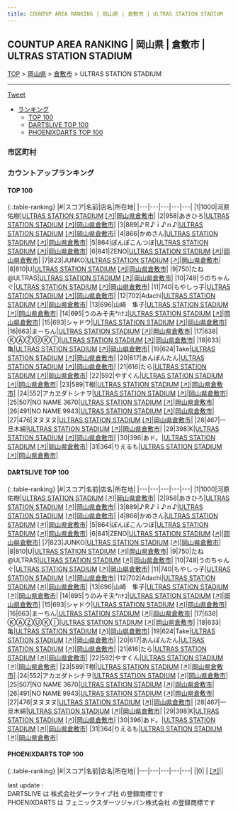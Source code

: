 ```yaml
---
title: COUNTUP AREA RANKING | 岡山県 | 倉敷市 | ULTRAS STATION STADIUM
---
```

## COUNTUP AREA RANKING | 岡山県 | 倉敷市 | ULTRAS STATION STADIUM

[TOP](/darts/rank/) > [岡山県](/darts/rank/岡山県/) > [倉敷市](/darts/rank/岡山県/倉敷市/) > ULTRAS STATION STADIUM

___

<a href="https://twitter.com/share?ref_src=twsrc%5Etfw" data-text="COUNTUP AREA RANKING | 岡山県倉敷市ULTRAS STATION STADIUM" class="twitter-share-button" data-hashtags="DARTSLIVE,PHOENIXDARTS,darts,ダーツ" data-show-count="false">Tweet</a>

* [ランキング](#カウントアップランキング)
    * [TOP 100](#top-100)
    * [DARTSLIVE TOP 100](#dartslive-top-100)
    * [PHOENIXDARTS TOP 100](#phoenixdarts-top-100)

### 市区町村

<ul>

</ul>

### カウントアップランキング

#### TOP 100



{:.table-ranking}
|#|スコア|名前|店名|所在地|
|---|---|---|---|---|
|1|1000|<span class="rank-name-dl">河原佑樹</span>|<a href="/darts/rank/shops/8de5962e16d362a5a3f63593b5358cc4.html">ULTRAS STATION STADIUM</a> <a href="https://search.dartslive.com/jp/shop/8de5962e16d362a5a3f63593b5358cc4">[↗]</a>|<a href="/darts/rank/岡山県/倉敷市">岡山県倉敷市</a>|
|2|958|<span class="rank-name-dl">あきひろ</span>|<a href="/darts/rank/shops/8de5962e16d362a5a3f63593b5358cc4.html">ULTRAS STATION STADIUM</a> <a href="https://search.dartslive.com/jp/shop/8de5962e16d362a5a3f63593b5358cc4">[↗]</a>|<a href="/darts/rank/岡山県/倉敷市">岡山県倉敷市</a>|
|3|889|<span class="rank-name-dl">♪Ｒ♪ｉ♪ｎ♪</span>|<a href="/darts/rank/shops/8de5962e16d362a5a3f63593b5358cc4.html">ULTRAS STATION STADIUM</a> <a href="https://search.dartslive.com/jp/shop/8de5962e16d362a5a3f63593b5358cc4">[↗]</a>|<a href="/darts/rank/岡山県/倉敷市">岡山県倉敷市</a>|
|4|866|<span class="rank-name-dl">かめさん</span>|<a href="/darts/rank/shops/8de5962e16d362a5a3f63593b5358cc4.html">ULTRAS STATION STADIUM</a> <a href="https://search.dartslive.com/jp/shop/8de5962e16d362a5a3f63593b5358cc4">[↗]</a>|<a href="/darts/rank/岡山県/倉敷市">岡山県倉敷市</a>|
|5|864|<span class="rank-name-dl">ぽんぽこんつぼ</span>|<a href="/darts/rank/shops/8de5962e16d362a5a3f63593b5358cc4.html">ULTRAS STATION STADIUM</a> <a href="https://search.dartslive.com/jp/shop/8de5962e16d362a5a3f63593b5358cc4">[↗]</a>|<a href="/darts/rank/岡山県/倉敷市">岡山県倉敷市</a>|
|6|841|<span class="rank-name-dl">ZENO</span>|<a href="/darts/rank/shops/8de5962e16d362a5a3f63593b5358cc4.html">ULTRAS STATION STADIUM</a> <a href="https://search.dartslive.com/jp/shop/8de5962e16d362a5a3f63593b5358cc4">[↗]</a>|<a href="/darts/rank/岡山県/倉敷市">岡山県倉敷市</a>|
|7|823|<span class="rank-name-dl">JUNKO</span>|<a href="/darts/rank/shops/8de5962e16d362a5a3f63593b5358cc4.html">ULTRAS STATION STADIUM</a> <a href="https://search.dartslive.com/jp/shop/8de5962e16d362a5a3f63593b5358cc4">[↗]</a>|<a href="/darts/rank/岡山県/倉敷市">岡山県倉敷市</a>|
|8|810|<span class="rank-name-dl">U</span>|<a href="/darts/rank/shops/8de5962e16d362a5a3f63593b5358cc4.html">ULTRAS STATION STADIUM</a> <a href="https://search.dartslive.com/jp/shop/8de5962e16d362a5a3f63593b5358cc4">[↗]</a>|<a href="/darts/rank/岡山県/倉敷市">岡山県倉敷市</a>|
|9|750|<span class="rank-name-dl">たね@ULTRAS</span>|<a href="/darts/rank/shops/8de5962e16d362a5a3f63593b5358cc4.html">ULTRAS STATION STADIUM</a> <a href="https://search.dartslive.com/jp/shop/8de5962e16d362a5a3f63593b5358cc4">[↗]</a>|<a href="/darts/rank/岡山県/倉敷市">岡山県倉敷市</a>|
|10|748|<span class="rank-name-dl">うのちゃんぐ</span>|<a href="/darts/rank/shops/8de5962e16d362a5a3f63593b5358cc4.html">ULTRAS STATION STADIUM</a> <a href="https://search.dartslive.com/jp/shop/8de5962e16d362a5a3f63593b5358cc4">[↗]</a>|<a href="/darts/rank/岡山県/倉敷市">岡山県倉敷市</a>|
|11|740|<span class="rank-name-dl">もやしっ子</span>|<a href="/darts/rank/shops/8de5962e16d362a5a3f63593b5358cc4.html">ULTRAS STATION STADIUM</a> <a href="https://search.dartslive.com/jp/shop/8de5962e16d362a5a3f63593b5358cc4">[↗]</a>|<a href="/darts/rank/岡山県/倉敷市">岡山県倉敷市</a>|
|12|702|<span class="rank-name-dl">Adachi</span>|<a href="/darts/rank/shops/8de5962e16d362a5a3f63593b5358cc4.html">ULTRAS STATION STADIUM</a> <a href="https://search.dartslive.com/jp/shop/8de5962e16d362a5a3f63593b5358cc4">[↗]</a>|<a href="/darts/rank/岡山県/倉敷市">岡山県倉敷市</a>|
|13|696|<span class="rank-name-dl">山崎　隼子</span>|<a href="/darts/rank/shops/8de5962e16d362a5a3f63593b5358cc4.html">ULTRAS STATION STADIUM</a> <a href="https://search.dartslive.com/jp/shop/8de5962e16d362a5a3f63593b5358cc4">[↗]</a>|<a href="/darts/rank/岡山県/倉敷市">岡山県倉敷市</a>|
|14|695|<span class="rank-name-dl">うのみそ夫*ﾊﾅｺ</span>|<a href="/darts/rank/shops/8de5962e16d362a5a3f63593b5358cc4.html">ULTRAS STATION STADIUM</a> <a href="https://search.dartslive.com/jp/shop/8de5962e16d362a5a3f63593b5358cc4">[↗]</a>|<a href="/darts/rank/岡山県/倉敷市">岡山県倉敷市</a>|
|15|693|<span class="rank-name-dl">シャドウ</span>|<a href="/darts/rank/shops/8de5962e16d362a5a3f63593b5358cc4.html">ULTRAS STATION STADIUM</a> <a href="https://search.dartslive.com/jp/shop/8de5962e16d362a5a3f63593b5358cc4">[↗]</a>|<a href="/darts/rank/岡山県/倉敷市">岡山県倉敷市</a>|
|16|663|<span class="rank-name-dl">まーちん</span>|<a href="/darts/rank/shops/8de5962e16d362a5a3f63593b5358cc4.html">ULTRAS STATION STADIUM</a> <a href="https://search.dartslive.com/jp/shop/8de5962e16d362a5a3f63593b5358cc4">[↗]</a>|<a href="/darts/rank/岡山県/倉敷市">岡山県倉敷市</a>|
|17|638|<span class="rank-name-dl">ⓀⒶⓏⓊⓀⒾ</span>|<a href="/darts/rank/shops/8de5962e16d362a5a3f63593b5358cc4.html">ULTRAS STATION STADIUM</a> <a href="https://search.dartslive.com/jp/shop/8de5962e16d362a5a3f63593b5358cc4">[↗]</a>|<a href="/darts/rank/岡山県/倉敷市">岡山県倉敷市</a>|
|18|633|<span class="rank-name-dl">亀</span>|<a href="/darts/rank/shops/8de5962e16d362a5a3f63593b5358cc4.html">ULTRAS STATION STADIUM</a> <a href="https://search.dartslive.com/jp/shop/8de5962e16d362a5a3f63593b5358cc4">[↗]</a>|<a href="/darts/rank/岡山県/倉敷市">岡山県倉敷市</a>|
|19|624|<span class="rank-name-dl">Take</span>|<a href="/darts/rank/shops/8de5962e16d362a5a3f63593b5358cc4.html">ULTRAS STATION STADIUM</a> <a href="https://search.dartslive.com/jp/shop/8de5962e16d362a5a3f63593b5358cc4">[↗]</a>|<a href="/darts/rank/岡山県/倉敷市">岡山県倉敷市</a>|
|20|617|<span class="rank-name-dl">あんぽんたん</span>|<a href="/darts/rank/shops/8de5962e16d362a5a3f63593b5358cc4.html">ULTRAS STATION STADIUM</a> <a href="https://search.dartslive.com/jp/shop/8de5962e16d362a5a3f63593b5358cc4">[↗]</a>|<a href="/darts/rank/岡山県/倉敷市">岡山県倉敷市</a>|
|21|616|<span class="rank-name-dl">たら</span>|<a href="/darts/rank/shops/8de5962e16d362a5a3f63593b5358cc4.html">ULTRAS STATION STADIUM</a> <a href="https://search.dartslive.com/jp/shop/8de5962e16d362a5a3f63593b5358cc4">[↗]</a>|<a href="/darts/rank/岡山県/倉敷市">岡山県倉敷市</a>|
|22|592|<span class="rank-name-dl">やすくん</span>|<a href="/darts/rank/shops/8de5962e16d362a5a3f63593b5358cc4.html">ULTRAS STATION STADIUM</a> <a href="https://search.dartslive.com/jp/shop/8de5962e16d362a5a3f63593b5358cc4">[↗]</a>|<a href="/darts/rank/岡山県/倉敷市">岡山県倉敷市</a>|
|23|589|<span class="rank-name-dl">T樹</span>|<a href="/darts/rank/shops/8de5962e16d362a5a3f63593b5358cc4.html">ULTRAS STATION STADIUM</a> <a href="https://search.dartslive.com/jp/shop/8de5962e16d362a5a3f63593b5358cc4">[↗]</a>|<a href="/darts/rank/岡山県/倉敷市">岡山県倉敷市</a>|
|24|552|<span class="rank-name-dl">アカヱダトシナヲ</span>|<a href="/darts/rank/shops/8de5962e16d362a5a3f63593b5358cc4.html">ULTRAS STATION STADIUM</a> <a href="https://search.dartslive.com/jp/shop/8de5962e16d362a5a3f63593b5358cc4">[↗]</a>|<a href="/darts/rank/岡山県/倉敷市">岡山県倉敷市</a>|
|25|507|<span class="rank-name-dl">NO NAME 3670</span>|<a href="/darts/rank/shops/8de5962e16d362a5a3f63593b5358cc4.html">ULTRAS STATION STADIUM</a> <a href="https://search.dartslive.com/jp/shop/8de5962e16d362a5a3f63593b5358cc4">[↗]</a>|<a href="/darts/rank/岡山県/倉敷市">岡山県倉敷市</a>|
|26|491|<span class="rank-name-dl">NO NAME 9943</span>|<a href="/darts/rank/shops/8de5962e16d362a5a3f63593b5358cc4.html">ULTRAS STATION STADIUM</a> <a href="https://search.dartslive.com/jp/shop/8de5962e16d362a5a3f63593b5358cc4">[↗]</a>|<a href="/darts/rank/岡山県/倉敷市">岡山県倉敷市</a>|
|27|476|<span class="rank-name-dl">ヌヌヌヌ</span>|<a href="/darts/rank/shops/8de5962e16d362a5a3f63593b5358cc4.html">ULTRAS STATION STADIUM</a> <a href="https://search.dartslive.com/jp/shop/8de5962e16d362a5a3f63593b5358cc4">[↗]</a>|<a href="/darts/rank/岡山県/倉敷市">岡山県倉敷市</a>|
|28|467|<span class="rank-name-dl">一旦木綿</span>|<a href="/darts/rank/shops/8de5962e16d362a5a3f63593b5358cc4.html">ULTRAS STATION STADIUM</a> <a href="https://search.dartslive.com/jp/shop/8de5962e16d362a5a3f63593b5358cc4">[↗]</a>|<a href="/darts/rank/岡山県/倉敷市">岡山県倉敷市</a>|
|29|398|<span class="rank-name-dl">K</span>|<a href="/darts/rank/shops/8de5962e16d362a5a3f63593b5358cc4.html">ULTRAS STATION STADIUM</a> <a href="https://search.dartslive.com/jp/shop/8de5962e16d362a5a3f63593b5358cc4">[↗]</a>|<a href="/darts/rank/岡山県/倉敷市">岡山県倉敷市</a>|
|30|396|<span class="rank-name-dl">あド。</span>|<a href="/darts/rank/shops/8de5962e16d362a5a3f63593b5358cc4.html">ULTRAS STATION STADIUM</a> <a href="https://search.dartslive.com/jp/shop/8de5962e16d362a5a3f63593b5358cc4">[↗]</a>|<a href="/darts/rank/岡山県/倉敷市">岡山県倉敷市</a>|
|31|364|<span class="rank-name-dl">りえるも</span>|<a href="/darts/rank/shops/8de5962e16d362a5a3f63593b5358cc4.html">ULTRAS STATION STADIUM</a> <a href="https://search.dartslive.com/jp/shop/8de5962e16d362a5a3f63593b5358cc4">[↗]</a>|<a href="/darts/rank/岡山県/倉敷市">岡山県倉敷市</a>|


#### DARTSLIVE TOP 100



{:.table-ranking}
|#|スコア|名前|店名|所在地|
|---|---|---|---|---|
|1|1000|<span class="rank-name-dl">河原佑樹</span>|<a href="/darts/rank/shops/8de5962e16d362a5a3f63593b5358cc4.html">ULTRAS STATION STADIUM</a> <a href="https://search.dartslive.com/jp/shop/8de5962e16d362a5a3f63593b5358cc4">[↗]</a>|<a href="/darts/rank/岡山県/倉敷市">岡山県倉敷市</a>|
|2|958|<span class="rank-name-dl">あきひろ</span>|<a href="/darts/rank/shops/8de5962e16d362a5a3f63593b5358cc4.html">ULTRAS STATION STADIUM</a> <a href="https://search.dartslive.com/jp/shop/8de5962e16d362a5a3f63593b5358cc4">[↗]</a>|<a href="/darts/rank/岡山県/倉敷市">岡山県倉敷市</a>|
|3|889|<span class="rank-name-dl">♪Ｒ♪ｉ♪ｎ♪</span>|<a href="/darts/rank/shops/8de5962e16d362a5a3f63593b5358cc4.html">ULTRAS STATION STADIUM</a> <a href="https://search.dartslive.com/jp/shop/8de5962e16d362a5a3f63593b5358cc4">[↗]</a>|<a href="/darts/rank/岡山県/倉敷市">岡山県倉敷市</a>|
|4|866|<span class="rank-name-dl">かめさん</span>|<a href="/darts/rank/shops/8de5962e16d362a5a3f63593b5358cc4.html">ULTRAS STATION STADIUM</a> <a href="https://search.dartslive.com/jp/shop/8de5962e16d362a5a3f63593b5358cc4">[↗]</a>|<a href="/darts/rank/岡山県/倉敷市">岡山県倉敷市</a>|
|5|864|<span class="rank-name-dl">ぽんぽこんつぼ</span>|<a href="/darts/rank/shops/8de5962e16d362a5a3f63593b5358cc4.html">ULTRAS STATION STADIUM</a> <a href="https://search.dartslive.com/jp/shop/8de5962e16d362a5a3f63593b5358cc4">[↗]</a>|<a href="/darts/rank/岡山県/倉敷市">岡山県倉敷市</a>|
|6|841|<span class="rank-name-dl">ZENO</span>|<a href="/darts/rank/shops/8de5962e16d362a5a3f63593b5358cc4.html">ULTRAS STATION STADIUM</a> <a href="https://search.dartslive.com/jp/shop/8de5962e16d362a5a3f63593b5358cc4">[↗]</a>|<a href="/darts/rank/岡山県/倉敷市">岡山県倉敷市</a>|
|7|823|<span class="rank-name-dl">JUNKO</span>|<a href="/darts/rank/shops/8de5962e16d362a5a3f63593b5358cc4.html">ULTRAS STATION STADIUM</a> <a href="https://search.dartslive.com/jp/shop/8de5962e16d362a5a3f63593b5358cc4">[↗]</a>|<a href="/darts/rank/岡山県/倉敷市">岡山県倉敷市</a>|
|8|810|<span class="rank-name-dl">U</span>|<a href="/darts/rank/shops/8de5962e16d362a5a3f63593b5358cc4.html">ULTRAS STATION STADIUM</a> <a href="https://search.dartslive.com/jp/shop/8de5962e16d362a5a3f63593b5358cc4">[↗]</a>|<a href="/darts/rank/岡山県/倉敷市">岡山県倉敷市</a>|
|9|750|<span class="rank-name-dl">たね@ULTRAS</span>|<a href="/darts/rank/shops/8de5962e16d362a5a3f63593b5358cc4.html">ULTRAS STATION STADIUM</a> <a href="https://search.dartslive.com/jp/shop/8de5962e16d362a5a3f63593b5358cc4">[↗]</a>|<a href="/darts/rank/岡山県/倉敷市">岡山県倉敷市</a>|
|10|748|<span class="rank-name-dl">うのちゃんぐ</span>|<a href="/darts/rank/shops/8de5962e16d362a5a3f63593b5358cc4.html">ULTRAS STATION STADIUM</a> <a href="https://search.dartslive.com/jp/shop/8de5962e16d362a5a3f63593b5358cc4">[↗]</a>|<a href="/darts/rank/岡山県/倉敷市">岡山県倉敷市</a>|
|11|740|<span class="rank-name-dl">もやしっ子</span>|<a href="/darts/rank/shops/8de5962e16d362a5a3f63593b5358cc4.html">ULTRAS STATION STADIUM</a> <a href="https://search.dartslive.com/jp/shop/8de5962e16d362a5a3f63593b5358cc4">[↗]</a>|<a href="/darts/rank/岡山県/倉敷市">岡山県倉敷市</a>|
|12|702|<span class="rank-name-dl">Adachi</span>|<a href="/darts/rank/shops/8de5962e16d362a5a3f63593b5358cc4.html">ULTRAS STATION STADIUM</a> <a href="https://search.dartslive.com/jp/shop/8de5962e16d362a5a3f63593b5358cc4">[↗]</a>|<a href="/darts/rank/岡山県/倉敷市">岡山県倉敷市</a>|
|13|696|<span class="rank-name-dl">山崎　隼子</span>|<a href="/darts/rank/shops/8de5962e16d362a5a3f63593b5358cc4.html">ULTRAS STATION STADIUM</a> <a href="https://search.dartslive.com/jp/shop/8de5962e16d362a5a3f63593b5358cc4">[↗]</a>|<a href="/darts/rank/岡山県/倉敷市">岡山県倉敷市</a>|
|14|695|<span class="rank-name-dl">うのみそ夫*ﾊﾅｺ</span>|<a href="/darts/rank/shops/8de5962e16d362a5a3f63593b5358cc4.html">ULTRAS STATION STADIUM</a> <a href="https://search.dartslive.com/jp/shop/8de5962e16d362a5a3f63593b5358cc4">[↗]</a>|<a href="/darts/rank/岡山県/倉敷市">岡山県倉敷市</a>|
|15|693|<span class="rank-name-dl">シャドウ</span>|<a href="/darts/rank/shops/8de5962e16d362a5a3f63593b5358cc4.html">ULTRAS STATION STADIUM</a> <a href="https://search.dartslive.com/jp/shop/8de5962e16d362a5a3f63593b5358cc4">[↗]</a>|<a href="/darts/rank/岡山県/倉敷市">岡山県倉敷市</a>|
|16|663|<span class="rank-name-dl">まーちん</span>|<a href="/darts/rank/shops/8de5962e16d362a5a3f63593b5358cc4.html">ULTRAS STATION STADIUM</a> <a href="https://search.dartslive.com/jp/shop/8de5962e16d362a5a3f63593b5358cc4">[↗]</a>|<a href="/darts/rank/岡山県/倉敷市">岡山県倉敷市</a>|
|17|638|<span class="rank-name-dl">ⓀⒶⓏⓊⓀⒾ</span>|<a href="/darts/rank/shops/8de5962e16d362a5a3f63593b5358cc4.html">ULTRAS STATION STADIUM</a> <a href="https://search.dartslive.com/jp/shop/8de5962e16d362a5a3f63593b5358cc4">[↗]</a>|<a href="/darts/rank/岡山県/倉敷市">岡山県倉敷市</a>|
|18|633|<span class="rank-name-dl">亀</span>|<a href="/darts/rank/shops/8de5962e16d362a5a3f63593b5358cc4.html">ULTRAS STATION STADIUM</a> <a href="https://search.dartslive.com/jp/shop/8de5962e16d362a5a3f63593b5358cc4">[↗]</a>|<a href="/darts/rank/岡山県/倉敷市">岡山県倉敷市</a>|
|19|624|<span class="rank-name-dl">Take</span>|<a href="/darts/rank/shops/8de5962e16d362a5a3f63593b5358cc4.html">ULTRAS STATION STADIUM</a> <a href="https://search.dartslive.com/jp/shop/8de5962e16d362a5a3f63593b5358cc4">[↗]</a>|<a href="/darts/rank/岡山県/倉敷市">岡山県倉敷市</a>|
|20|617|<span class="rank-name-dl">あんぽんたん</span>|<a href="/darts/rank/shops/8de5962e16d362a5a3f63593b5358cc4.html">ULTRAS STATION STADIUM</a> <a href="https://search.dartslive.com/jp/shop/8de5962e16d362a5a3f63593b5358cc4">[↗]</a>|<a href="/darts/rank/岡山県/倉敷市">岡山県倉敷市</a>|
|21|616|<span class="rank-name-dl">たら</span>|<a href="/darts/rank/shops/8de5962e16d362a5a3f63593b5358cc4.html">ULTRAS STATION STADIUM</a> <a href="https://search.dartslive.com/jp/shop/8de5962e16d362a5a3f63593b5358cc4">[↗]</a>|<a href="/darts/rank/岡山県/倉敷市">岡山県倉敷市</a>|
|22|592|<span class="rank-name-dl">やすくん</span>|<a href="/darts/rank/shops/8de5962e16d362a5a3f63593b5358cc4.html">ULTRAS STATION STADIUM</a> <a href="https://search.dartslive.com/jp/shop/8de5962e16d362a5a3f63593b5358cc4">[↗]</a>|<a href="/darts/rank/岡山県/倉敷市">岡山県倉敷市</a>|
|23|589|<span class="rank-name-dl">T樹</span>|<a href="/darts/rank/shops/8de5962e16d362a5a3f63593b5358cc4.html">ULTRAS STATION STADIUM</a> <a href="https://search.dartslive.com/jp/shop/8de5962e16d362a5a3f63593b5358cc4">[↗]</a>|<a href="/darts/rank/岡山県/倉敷市">岡山県倉敷市</a>|
|24|552|<span class="rank-name-dl">アカヱダトシナヲ</span>|<a href="/darts/rank/shops/8de5962e16d362a5a3f63593b5358cc4.html">ULTRAS STATION STADIUM</a> <a href="https://search.dartslive.com/jp/shop/8de5962e16d362a5a3f63593b5358cc4">[↗]</a>|<a href="/darts/rank/岡山県/倉敷市">岡山県倉敷市</a>|
|25|507|<span class="rank-name-dl">NO NAME 3670</span>|<a href="/darts/rank/shops/8de5962e16d362a5a3f63593b5358cc4.html">ULTRAS STATION STADIUM</a> <a href="https://search.dartslive.com/jp/shop/8de5962e16d362a5a3f63593b5358cc4">[↗]</a>|<a href="/darts/rank/岡山県/倉敷市">岡山県倉敷市</a>|
|26|491|<span class="rank-name-dl">NO NAME 9943</span>|<a href="/darts/rank/shops/8de5962e16d362a5a3f63593b5358cc4.html">ULTRAS STATION STADIUM</a> <a href="https://search.dartslive.com/jp/shop/8de5962e16d362a5a3f63593b5358cc4">[↗]</a>|<a href="/darts/rank/岡山県/倉敷市">岡山県倉敷市</a>|
|27|476|<span class="rank-name-dl">ヌヌヌヌ</span>|<a href="/darts/rank/shops/8de5962e16d362a5a3f63593b5358cc4.html">ULTRAS STATION STADIUM</a> <a href="https://search.dartslive.com/jp/shop/8de5962e16d362a5a3f63593b5358cc4">[↗]</a>|<a href="/darts/rank/岡山県/倉敷市">岡山県倉敷市</a>|
|28|467|<span class="rank-name-dl">一旦木綿</span>|<a href="/darts/rank/shops/8de5962e16d362a5a3f63593b5358cc4.html">ULTRAS STATION STADIUM</a> <a href="https://search.dartslive.com/jp/shop/8de5962e16d362a5a3f63593b5358cc4">[↗]</a>|<a href="/darts/rank/岡山県/倉敷市">岡山県倉敷市</a>|
|29|398|<span class="rank-name-dl">K</span>|<a href="/darts/rank/shops/8de5962e16d362a5a3f63593b5358cc4.html">ULTRAS STATION STADIUM</a> <a href="https://search.dartslive.com/jp/shop/8de5962e16d362a5a3f63593b5358cc4">[↗]</a>|<a href="/darts/rank/岡山県/倉敷市">岡山県倉敷市</a>|
|30|396|<span class="rank-name-dl">あド。</span>|<a href="/darts/rank/shops/8de5962e16d362a5a3f63593b5358cc4.html">ULTRAS STATION STADIUM</a> <a href="https://search.dartslive.com/jp/shop/8de5962e16d362a5a3f63593b5358cc4">[↗]</a>|<a href="/darts/rank/岡山県/倉敷市">岡山県倉敷市</a>|
|31|364|<span class="rank-name-dl">りえるも</span>|<a href="/darts/rank/shops/8de5962e16d362a5a3f63593b5358cc4.html">ULTRAS STATION STADIUM</a> <a href="https://search.dartslive.com/jp/shop/8de5962e16d362a5a3f63593b5358cc4">[↗]</a>|<a href="/darts/rank/岡山県/倉敷市">岡山県倉敷市</a>|


#### PHOENIXDARTS TOP 100



{:.table-ranking}
|#|スコア|名前|店名|所在地|
|---|---|---|---|---|
||0|<span class="rank-name-dl"> </span>|<a href="/darts/rank/shops/.html"></a> <a href="">[↗]</a>|<a href="/darts/rank//"></a>|


<div class="footer border-top border-gray-light mt-5 pt-3 text-right text-gray">
    last update : <span style="font-weight: italic" id="foot_last_modified"></span><br />
    DARTSLIVE は 株式会社ダーツライブ社 の登録商標です<br />
    PHOENIXDARTS は フェニックスダーツジャパン株式会社 の登録商標です<br />
</div>

<script src="https://cdnjs.cloudflare.com/ajax/libs/jquery.tablesorter/2.31.3/js/jquery.tablesorter.min.js" integrity="sha512-qzgd5cYSZcosqpzpn7zF2ZId8f/8CHmFKZ8j7mU4OUXTNRd5g+ZHBPsgKEwoqxCtdQvExE5LprwwPAgoicguNg==" crossorigin="anonymous" referrerpolicy="no-referrer"></script>
<link rel="stylesheet" href="https://cdnjs.cloudflare.com/ajax/libs/jquery.tablesorter/2.31.3/css/theme.default.min.css" integrity="sha512-wghhOJkjQX0Lh3NSWvNKeZ0ZpNn+SPVXX1Qyc9OCaogADktxrBiBdKGDoqVUOyhStvMBmJQ8ZdMHiR3wuEq8+w==" crossorigin="anonymous" referrerpolicy="no-referrer" />
<script>
$(function() {
    $(".table-ranking").tablesorter({sortList:[[0, 0]]});
    $("#foot_last_modified").text(formatDate(new Date(document.lastModified), 'yyyy-MM-dd HH:mm:ss'));
});
</script>

<script async src="https://platform.twitter.com/widgets.js" charset="utf-8"></script>
